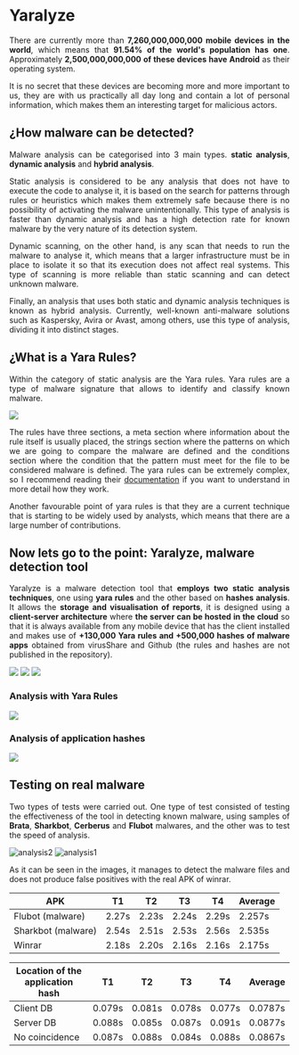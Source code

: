 # Yaralyze

<div align="justify">

There are currently more than **7,260,000,000,000 mobile devices in the world**, which means that **91.54% of the world's population has one**. Approximately **2,500,000,000,000 of these devices have Android** as their operating system.

It is no secret that these devices are becoming more and more important to us, they are with us practically all day long and contain a lot of personal information, which makes them an interesting target for malicious actors. 

</div>

## ¿How malware can be detected?

<div align="justify">

Malware analysis can be categorised into 3 main types. **static analysis**, **dynamic analysis** and **hybrid analysis**.

Static analysis is considered to be any analysis that does not have to execute the code to analyse it, it is based on the search for patterns through rules or heuristics which makes them extremely safe because there is no possibility of activating the malware unintentionally.  This type of analysis is faster than dynamic analysis and has a high detection rate for known malware by the very nature of its detection system.

Dynamic scanning, on the other hand, is any scan that needs to run the malware to analyse it, which means that a larger infrastructure must be in place to isolate it so that its execution does not affect real systems. This type of scanning is more reliable than static scanning and can detect unknown malware.

Finally, an analysis that uses both static and dynamic analysis techniques is known as hybrid analysis. Currently, well-known anti-malware solutions such as Kaspersky, Avira or Avast, among others, use this type of analysis, dividing it into distinct stages.

</div> 

## ¿What is a Yara Rules?

<div align="justify">

Within the category of static analysis are the Yara rules. Yara rules are a type of malware signature that allows to identify and classify known malware.

<img src=https://user-images.githubusercontent.com/55555187/201518699-f1d23ece-2574-478b-92db-99106f156ef5.png><br>

The rules have three sections, a meta section where information about the rule itself is usually placed, the strings section where the patterns on which we are going to compare the malware are defined and the conditions section where the condition that the pattern must meet for the file to be considered malware is defined. The yara rules can be extremely complex, so I recommend reading their [documentation](https://yara.readthedocs.io/en/stable/) if you want to understand in more detail how they work. 

Another favourable point of yara rules is that they are a current technique that is starting to be widely used by analysts, which means that there are a large number of contributions.

</div>

## Now lets go to the point: Yaralyze, malware detection tool

<div align="justify">

Yaralyze is a malware detection tool that **employs two static analysis techniques**, one using **yara rules** and the other based on **hashes analysis**. It allows the **storage and visualisation of reports**, it is designed using a **client-server architecture** where **the server can be hosted in the cloud** so that it is always available from any mobile device that has the client installed and makes use of **+130,000 Yara rules and +500,000 hashes of malware apps** obtained from virusShare and Github (the rules and hashes are not published in the repository).

</div>

<p float="left">
  <img src="https://user-images.githubusercontent.com/55555187/201519071-025a0338-2508-4cdb-b908-5072c8f80468.png">
  <img src="https://user-images.githubusercontent.com/55555187/201519069-91fa008b-c1cf-4a54-88d3-10db258927e6.png">
  <img src="https://user-images.githubusercontent.com/55555187/201519070-9b67fea3-013c-4014-a60b-0566ba9f367e.png">
</p>

### Analysis with Yara Rules
<img src="https://user-images.githubusercontent.com/55555187/201520917-5321d4a4-dc7f-49c2-9132-bd14a1274c97.png">

### Analysis of application hashes
<img src="https://user-images.githubusercontent.com/55555187/201520916-a51bf4b6-bb3e-4d79-8bd9-4dded430c89b.png">

## Testing on real malware

<div align="justify">

Two types of tests were carried out. One type of test consisted of testing the effectiveness of the tool in detecting known malware, using samples of **Brata**, **Sharkbot**, **Cerberus** and **Flubot** malwares, and the other was to test the speed of analysis.

![analysis2](https://user-images.githubusercontent.com/55555187/201522191-a189cddd-cc55-48da-b844-5c4aadd6fa79.png)
![analysis1](https://user-images.githubusercontent.com/55555187/201522194-c617994b-d689-4724-9ad2-f459e012549e.png)


As it can be seen in the images, it manages to detect the malware files and does not produce false positives with the real APK of winrar.


| APK                | T1   |T2    |T3    |T4    | Average| 
|--------------------|------|------|------|------|--------|
| Flubot (malware)   |2.27s |2.23s |2.24s |2.29s |2.257s  |
| Sharkbot (malware) |2.54s |2.51s |2.53s |2.56s |2.535s  | 
| Winrar             |2.18s |2.20s |2.16s |2.16s |2.175s  | 

| Location of the application hash                | T1   |T2    |T3    |T4    | Average|
|--------------------|------|------|------|------|--------|
| Client DB   |0.079s |0.081s |0.078s |0.077s |0.0787s  |
| Server DB |0.088s |0.085s |0.087s |0.091s |0.0877s  | 
| No coincidence             |0.087s |0.088s |0.084s |0.088s |0.0867s  | 

</div>
